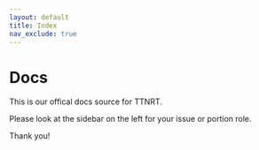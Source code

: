 ```yaml
---
layout: default
title: Index
nav_exclude: true
---
```


# Docs

This is our offical docs source for TTNRT.

Please look at the sidebar on the left for your issue or portion role.

Thank you!